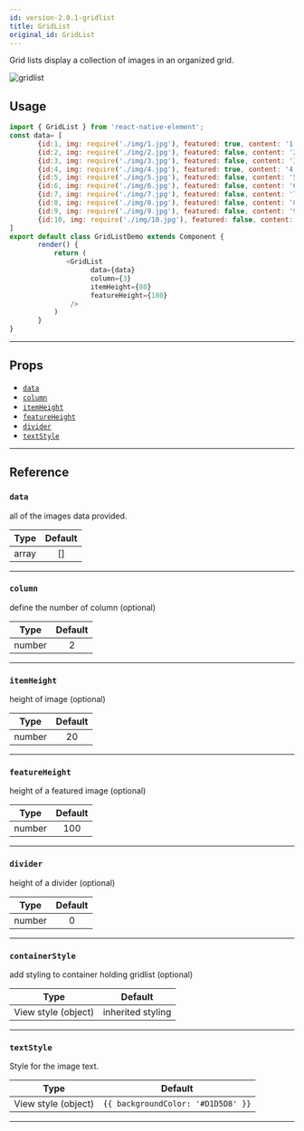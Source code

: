 ```yaml
---
id: version-2.0.1-gridlist
title: GridList
original_id: GridList
---
```


Grid lists display a collection of images in an organized grid.

![gridlist](/react-native-elements/img/gridlist.png)

## Usage

```js
import { GridList } from 'react-native-element';
const data= [
       {id:1, img: require('./img/1.jpg'), featured: true, content: '1'},
       {id:2, img: require('./img/2.jpg'), featured: false, content: '2'},
       {id:3, img: require('./img/3.jpg'), featured: false, content: '3'},
       {id:4, img: require('./img/4.jpg'), featured: true, content: '4'},
       {id:5, img: require('./img/5.jpg'), featured: false, content: '5'},
       {id:6, img: require('./img/6.jpg'), featured: false, content: '6'},
       {id:7, img: require('./img/7.jpg'), featured: false, content: '7'},
       {id:8, img: require('./img/8.jpg'), featured: false, content: '8'},
       {id:9, img: require('./img/9.jpg'), featured: false, content: '9'},
       {id:10, img: require('./img/10.jpg'), featured: false, content: '10'},
]
export default class GridListDemo extends Component {
       render() {
           return (
              <GridList 
                    data={data}
                    column={3}
                    itemHeight={80}
                    featureHeight={180}
               />
           )
       }
}
```

---

## Props

- [`data`](#data)
- [`column`](#column)
- [`itemHeight`](#itemHeight)
- [`featureHeight`](#featureHeight)
- [`divider`](#divider)
- [`textStyle`](#textStyle)
---

## Reference

### `data`

all of the images data provided.

|  Type   | Default |
| :-----: | :-----: |
| array   |    []   |

---

### `column`

define the number of column (optional)

|  Type  | Default |
| :----: | :-----: |
| number |    2    |

---

### `itemHeight`

height of image (optional)

|  Type  | Default |
| :----: | :-----: |
| number |    20   |

---

### `featureHeight`

height of a featured image (optional)

|  Type  | Default |
| :----: | :-----: |
| number |   100   |

---

### `divider`

height of a divider (optional)

|  Type  | Default |
| :----: | :-----: |
| number |    0    |

---

### `containerStyle`

add styling to container holding gridlist (optional)

|        Type         |      Default      |
| :-----------------: | :---------------: |
| View style (object) | inherited styling |

---

### `textStyle`

Style for the image text.

|        Type         |              Default               |
| :-----------------: | :--------------------------------: |
| View style (object) | `{{ backgroundColor: '#D1D5D8' }}` |

---
